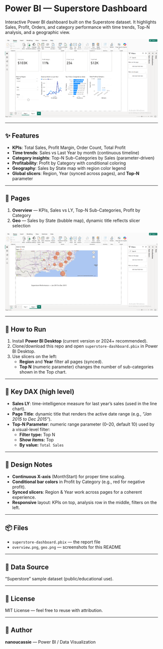 # Power BI — Superstore Dashboard

Interactive Power BI dashboard built on the Superstore dataset. It highlights Sales, Profit, Orders, and category performance with time trends, Top-N analysis, and a geographic view.

<p align="center">
  <img src="overview.png" alt="Overview page of the Power BI Superstore dashboard" width="900">
</p>

---

## ✨ Features

- **KPIs**: Total Sales, Profit Margin, Order Count, Total Profit
- **Time trends**: Sales vs Last Year by month (continuous timeline)
- **Category insights**: Top-N Sub-Categories by Sales (parameter-driven)
- **Profitability**: Profit by Category with conditional coloring
- **Geography**: Sales by State map with region color legend
- **Global slicers**: Region, Year (synced across pages), and **Top-N** parameter

---

## 📂 Pages

1. **Overview** — KPIs, Sales vs LY, Top-N Sub-Categories, Profit by Category  
2. **Geo** — Sales by State (bubble map), dynamic title reflects slicer selection

<p align="center">
  <img src="geo.png" alt="Geographic page showing sales by US state" width="900">
</p>

---

## 🧪 How to Run

1. Install **Power BI Desktop** (current version or 2024+ recommended).
2. Clone/download this repo and open `superstore-dashboard.pbix` in Power BI Desktop.
3. Use slicers on the left:
   - **Region** and **Year** filter all pages (synced).
   - **Top N** (numeric parameter) changes the number of sub-categories shown in the Top chart.

---

## 🧠 Key DAX (high level)

- **Sales LY**: time-intelligence measure for last year’s sales (used in the line chart).
- **Page Title**: dynamic title that renders the active date range (e.g., _“Jan 2015 to Dec 2015”_).
- **Top-N Parameter**: numeric range parameter (0–20, default 10) used by a visual-level filter:
  - **Filter type:** Top N  
  - **Show items:** Top **<Parameter Value>**  
  - **By value:** `Total Sales`

---

## 🧩 Design Notes

- **Continuous X-axis** (MonthStart) for proper time scaling.
- **Conditional bar colors** in Profit by Category (e.g., red for negative profit).
- **Synced slicers**: Region & Year work across pages for a coherent experience.
- **Responsive** layout: KPIs on top, analysis row in the middle, filters on the left.

---

## 📦 Files

- `superstore-dashboard.pbix` — the report file  
- `overview.png`, `geo.png` — screenshots for this README

---

## 🔗 Data Source

“Superstore” sample dataset (public/educational use).

---

## 📄 License

MIT License — feel free to reuse with attribution.

---

## 👤 Author

**nanoucassie** — Power BI / Data Visualization
